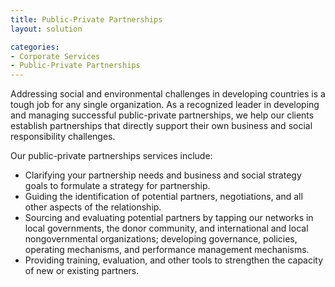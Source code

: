 ```yaml
---
title: Public-Private Partnerships
layout: solution

categories:
- Corporate Services
- Public-Private Partnerships
---
```


Addressing social and environmental challenges in developing countries is a tough job for any single organization. As a recognized leader in developing and managing successful public-private partnerships, we help our clients establish partnerships that directly support their own business and social responsibility challenges.

Our public-private partnerships services include:

* Clarifying your partnership needs and business and social strategy goals to formulate a strategy for partnership.
* Guiding the identification of potential partners, negotiations, and all other aspects of the relationship.
* Sourcing and evaluating potential partners by tapping our networks in local governments, the donor community, and international and local nongovernmental organizations; developing governance, policies, operating mechanisms, and performance management mechanisms.
* Providing training, evaluation, and other tools to strengthen the capacity of new or existing partners.
